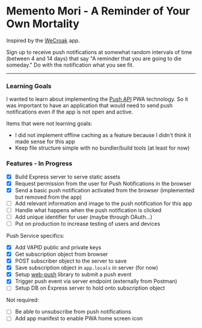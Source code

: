 # Memento Mori - A Reminder of Your Own Mortality

Inspired by the [WeCroak](https://www.wecroak.com/) app.

Sign up to receive push notifications at somewhat random intervals of time (between 4 and 14 days) that say "A reminder that you are going to die someday." Do with the notification what you see fit.

---

### Learning Goals

I wanted to learn about implementing the [Push API](https://developers.google.com/web/ilt/pwa/introduction-to-push-notifications) PWA technology. So it was important to have an application that would need to send push notifications even if the app is not open and active.

Items that were not learning goals:

* I did not implement offline caching as a feature because I didn't think it made sense for this app
* Keep file structure simple with no bundler/build tools (at least for now)

### Features - In Progress

* [X] Build Express server to serve static assets
* [X] Request permission from the user for Push Notifications in the browser
* [X] Send a basic push notification activated from the browser (implemented but removed from the app)
* [ ] Add relevant information and image to the push notification for this app
* [ ] Handle what happens when the push notification is clicked
* [ ] Add unique identifier for user (maybe through OAuth...)
* [ ] Put on production to increase testing of users and devices

Push Service specifics:
* [X] Add VAPID public and private keys
* [X] Get subscription object from browser
* [X] POST subscriber object to the server to save
* [X] Save subscription object in `app.locals` in server (for now)
* [X] Setup [web-push](https://www.npmjs.com/package/web-push) library to submit a push event
* [X] Trigger push event via server endpoint (externally from Postman)
* [ ] Setup DB on Express server to hold onto subscription object

Not required:

* [ ] Be able to unsubscribe from push notifications
* [ ] Add app manifest to enable PWA home screen icon
